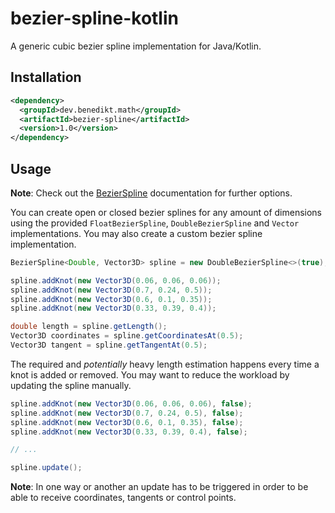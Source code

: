bezier-spline-kotlin
====================

A generic cubic bezier spline implementation for Java/Kotlin.

Installation
------------

```xml
<dependency>
  <groupId>dev.benedikt.math</groupId>
  <artifactId>bezier-spline</artifactId>
  <version>1.0</version>
</dependency>
```

Usage
-----

**Note**: Check out the [BezierSpline](https://github.com/Bw2801/bezier-spline-kotlin/wiki/BezierSpline) documentation for further options.

You can create open or closed bezier splines for any amount of dimensions using the provided `FloatBezierSpline`,
`DoubleBezierSpline` and `Vector` implementations. You may also create a custom bezier spline implementation.

```java
BezierSpline<Double, Vector3D> spline = new DoubleBezierSpline<>(true); // true = closed

spline.addKnot(new Vector3D(0.06, 0.06, 0.06));
spline.addKnot(new Vector3D(0.7, 0.24, 0.5));
spline.addKnot(new Vector3D(0.6, 0.1, 0.35));
spline.addKnot(new Vector3D(0.33, 0.39, 0.4));

double length = spline.getLength();
Vector3D coordinates = spline.getCoordinatesAt(0.5);
Vector3D tangent = spline.getTangentAt(0.5);
```

The required and _potentially_ heavy length estimation happens every time a knot is added or removed.
You may want to reduce the workload by updating the spline manually.

```java
spline.addKnot(new Vector3D(0.06, 0.06, 0.06), false);
spline.addKnot(new Vector3D(0.7, 0.24, 0.5), false);
spline.addKnot(new Vector3D(0.6, 0.1, 0.35), false);
spline.addKnot(new Vector3D(0.33, 0.39, 0.4), false);

// ...

spline.update();
```

**Note**: In one way or another an update has to be triggered in order to be able to receive coordinates, tangents or
control points.
